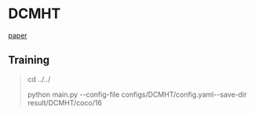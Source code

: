 # DCMHT
[paper](https://dl.acm.org/doi/abs/10.1145/3503161.3548187)

## Training
>cd ../../
>
> python main.py --config-file configs/DCMHT/config.yaml--save-dir result/DCMHT/coco/16
